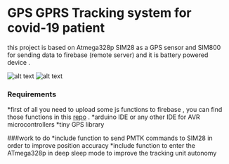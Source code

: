 # GPS GPRS Tracking system for covid-19 patient

this project is based on Atmega328p SIM28 as a GPS sensor and SIM800 for sending data to firebase (remote server) and it is battery powered device .

![alt text](https://github.com/jawher-Mansour/pics/blob/master/Track1.jpg")
![alt text](https://github.com/jawher-Mansour/pics/blob/master/Track.jpg")

### Requirements

*first of all you need to upload some js functions to firebase , you can find those functions in this [repo](https://github.com/jawher-Mansour/GPRS-Firebase) .
*arduino IDE or any other IDE for AVR microcontrollers
*tiny GPS library 

###work to do 
*include function to send PMTK commands to SIM28 in order to improve position accuracy
*include function to enter the ATmega328p in deep sleep mode to improve the tracking unit autonomy 

